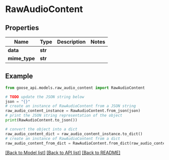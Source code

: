 # RawAudioContent


## Properties

Name | Type | Description | Notes
------------ | ------------- | ------------- | -------------
**data** | **str** |  | 
**mime_type** | **str** |  | 

## Example

```python
from goose_api.models.raw_audio_content import RawAudioContent

# TODO update the JSON string below
json = "{}"
# create an instance of RawAudioContent from a JSON string
raw_audio_content_instance = RawAudioContent.from_json(json)
# print the JSON string representation of the object
print(RawAudioContent.to_json())

# convert the object into a dict
raw_audio_content_dict = raw_audio_content_instance.to_dict()
# create an instance of RawAudioContent from a dict
raw_audio_content_from_dict = RawAudioContent.from_dict(raw_audio_content_dict)
```
[[Back to Model list]](../README.md#documentation-for-models) [[Back to API list]](../README.md#documentation-for-api-endpoints) [[Back to README]](../README.md)


